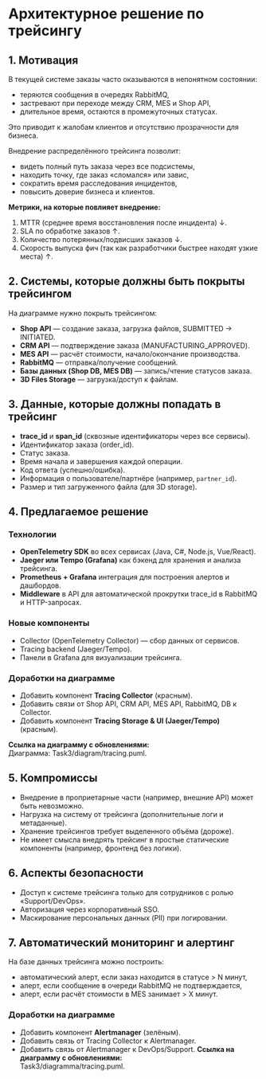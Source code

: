 # Архитектурное решение по трейсингу

## 1. Мотивация

В текущей системе заказы часто оказываются в непонятном состоянии:
- теряются сообщения в очередях RabbitMQ,
- застревают при переходе между CRM, MES и Shop API,
- длительное время, остаются в промежуточных статусах.

Это приводит к жалобам клиентов и отсутствию прозрачности для бизнеса.

Внедрение распределённого трейсинга позволит:
- видеть полный путь заказа через все подсистемы,
- находить точку, где заказ «сломался» или завис,
- сократить время расследования инцидентов,
- повысить доверие бизнеса и клиентов.  

**Метрики, на которые повлияет внедрение:**
1. MTTR (среднее время восстановления после инцидента) ↓.
2. SLA по обработке заказов ↑.
3. Количество потерянных/подвисших заказов ↓.
4. Скорость выпуска фич (так как разработчики быстрее находят узкие места) ↑.  

## 2. Системы, которые должны быть покрыты трейсингом

На диаграмме нужно покрыть трейсингом:
- **Shop API** — создание заказа, загрузка файлов, SUBMITTED → INITIATED.
- **CRM API** — подтверждение заказа (MANUFACTURING_APPROVED).
- **MES API** — расчёт стоимости, начало/окончание производства.
- **RabbitMQ** — отправка/получение сообщений.
- **Базы данных (Shop DB, MES DB)** — запись/чтение статусов заказа.
- **3D Files Storage** — загрузка/доступ к файлам.  

## 3. Данные, которые должны попадать в трейсинг

- **trace_id** и **span_id** (сквозные идентификаторы через все сервисы).
- Идентификатор заказа (order_id).
- Статус заказа.
- Время начала и завершения каждой операции.
- Код ответа (успешно/ошибка).
- Информация о пользователе/партнёре (например, `partner_id`).
- Размер и тип загруженного файла (для 3D storage).  


## 4. Предлагаемое решение

### Технологии
- **OpenTelemetry SDK** во всех сервисах (Java, C#, Node.js, Vue/React).
- **Jaeger или Tempo (Grafana)** как бэкенд для хранения и анализа трейсинга.
- **Prometheus + Grafana** интеграция для построения алертов и дашбордов.
- **Middleware** в API для автоматической прокрутки trace_id в RabbitMQ и HTTP-запросах.

### Новые компоненты
- Collector (OpenTelemetry Collector) — сбор данных от сервисов.
- Tracing backend (Jaeger/Tempo).
- Панели в Grafana для визуализации трейсинга.

### Доработки на диаграмме
- Добавить компонент **Tracing Collector** (красным).
- Добавить связи от Shop API, CRM API, MES API, RabbitMQ, DB к Collector.
- Добавить компонент **Tracing Storage & UI (Jaeger/Tempo)** (красным).

**Ссылка на диаграмму с обновлениями:**  
Диаграмма: Task3/diagram/tracing.puml.  


## 5. Компромиссы

- Внедрение в проприетарные части (например, внешние API) может быть невозможно.
- Нагрузка на систему от трейсинга (дополнительные логи и метаданные).
- Хранение трейсингов требует выделенного объёма (дороже).
- Не имеет смысла внедрять трейсинг в простые статические компоненты (например, фронтенд без логики).


## 6. Аспекты безопасности

- Доступ к системе трейсинга только для сотрудников с ролью «Support/DevOps».
- Авторизация через корпоративный SSO.
- Маскирование персональных данных (PII) при логировании.


## 7. Автоматический мониторинг и алертинг 

На базе данных трейсинга можно построить:
- автоматический алерт, если заказ находится в статусе > N минут,
- алерт, если сообщение в очереди RabbitMQ не подтверждается,
- алерт, если расчёт стоимости в MES занимает > X минут.

### Доработки на диаграмме
- Добавить компонент **Alertmanager** (зелёным).
- Добавить связь от Tracing Collector к Alertmanager.
- Добавить связь от Alertmanager к DevOps/Support.
  **Ссылка на диаграмму с обновлениями:**  
  Task3/diagramma/tracing.puml.  

